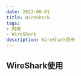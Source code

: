 ```yaml
---
date: 2022-08-01
title: WireShark
tags:
- 网络
- WireShark
description: WireShark使用
---
```

## WireShark使用
